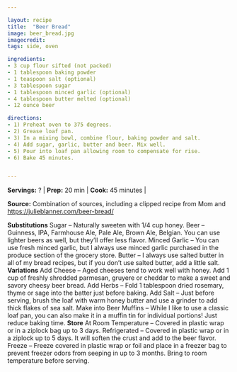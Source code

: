 ```yaml
---

layout: recipe
title:  "Beer Bread"
image: beer_bread.jpg
imagecredit: 
tags: side, oven

ingredients:
- 3 cup flour sifted (not packed)
- 1 tablespoon baking powder
- 1 teaspoon salt (optional)
- 3 tablespoon sugar
- 1 tablespoon minced garlic (optional)
- 4 tablespoon butter melted (optional)
- 12 ounce beer

directions:
- 1) Preheat oven to 375 degrees.
- 2) Grease loaf pan.
- 3) In a mixing bowl, combine flour, baking powder and salt.
- 4) Add sugar, garlic, butter and beer. Mix well.
- 5) Pour into loaf pan allowing room to compensate for rise.
- 6) Bake 45 minutes.


---
```


**Servings:** ? | **Prep:** 20 min | **Cook:** 45 minutes |

**Source:** Combination of sources, including a clipped recipe from Mom and https://julieblanner.com/beer-bread/

**Substitutions**
Sugar – Naturally sweeten with 1/4 cup honey.
Beer – Guinness, IPA, Farmhouse Ale, Pale Ale, Brown Ale, Belgian. You can use lighter beers as well, but they’ll offer less flavor.
Minced Garlic – You can use fresh minced garlic, but I always use minced garlic purchased in the produce section of the grocery store. 
Butter – I always use salted butter in all of my bread recipes, but if you don’t use salted butter, add a little salt. 
**Variations**
Add Cheese – Aged cheeses tend to work well with honey. Add 1 cup of freshly shredded parmesan, gruyere or cheddar to make a sweet and savory cheesy beer bread.
Add Herbs – Fold 1 tablespoon dried rosemary, thyme or sage into the batter just before baking.
Add Salt – Just before serving, brush the loaf with warm honey butter and use a grinder to add thick flakes of sea salt.
Make into Beer Muffins – While I like to use a classic loaf pan, you can also make it in a muffin tin for individual portions! Just reduce baking time.
**Store**
At Room Temperature – Covered in plastic wrap or in a ziplock bag up to 3 days.
Refrigerated – Covered in plastic wrap or in a ziplock up to 5 days. It will soften the crust and add to the beer flavor.
Freeze – Freeze covered in plastic wrap or foil and place in a freezer bag to prevent freezer odors from seeping in up to 3 months. Bring to room temperature before serving.
